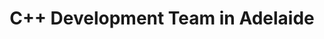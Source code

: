 ---
title: C++ Development Team in Adelaide
permalink: /landings/locations/adelaide/developer/c--
technology: C++
location: Adelaide
---